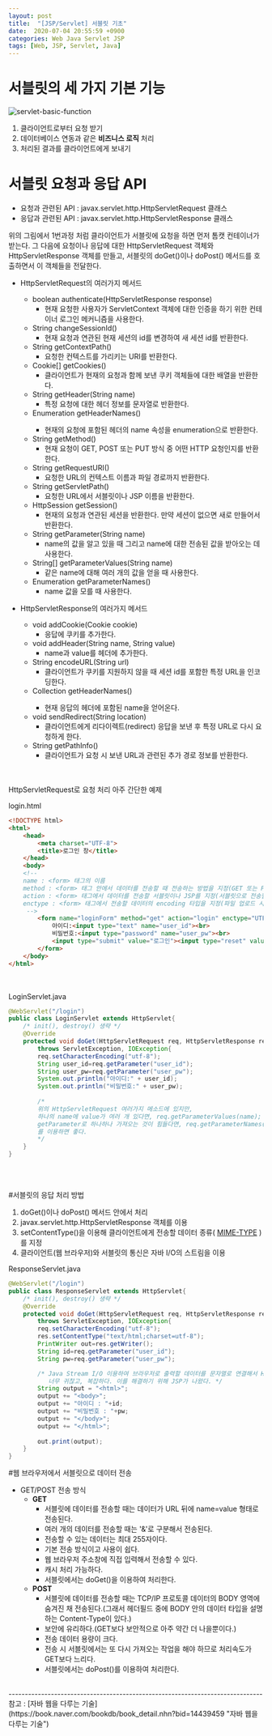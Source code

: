 ```yaml
---
layout: post
title:  "[JSP/Servlet] 서블릿 기초"
date:  2020-07-04 20:55:59 +0900
categories: Web Java Servlet JSP
tags: [Web, JSP, Servlet, Java]
---
```


# 서블릿의 세 가지 기본 기능
   ![servlet-basic-function](https://user-images.githubusercontent.com/43199318/86510467-c880a780-be2a-11ea-9847-bcc20fa0c564.png)
   <br>
   1. 클라이언트로부터 요청 받기
   2. 데이터베이스 연동과 같은 **비즈니스 로직** 처리
   3. 처리된 결과를 클라이언트에게 보내기
   
# 서블릿 요청과 응답 API
   - 요청과 관련된 API : javax.servlet.http.HttpServletRequest 클래스
   - 응답과 관련된 API : javax.servlet.http.HttpServletResponse 클래스
   
   위의 그림에서 1번과정 처럼 클라이언트가 서블릿에 요청을 하면 먼저 톰캣 컨테이너가 받는다.
   그 다음에 요청이나 응답에 대한 HttpServletRequest 객체와 HttpServletResponse 객체를 만들고, 서블릿의 doGet()이나 doPost() 메서드를 호출하면서 이 객체들을 전달한다.
   
   - HttpServletRequest의 여러가지 메서드
        + boolean authenticate(HttpServletResponse response)
            * 현재 요청한 사용자가 ServletContext 객체에 대한 인증을 하기 위한 컨테이너 로그인 메커니즘을 사용한다.
        + String changeSessionId()
            * 현재 요청과 연관된 현재 세션의 id를 변경하여 새 세션 id를 반환한다.
        + String getContextPath()
            * 요청한 컨텍스트를 가리키는 URI를 반환한다.
        + Cookie[] getCookies()
            * 클라이언트가 현재의 요청과 함께 보낸 쿠키 객체들에 대한 배열을 반환한다.
        + String getHeader(String name)
            * 특정 요청에 대한 헤더 정보를 문자열로 반환한다.
        + Enumeration<String> getHeaderNames()
            * 현재의 요청에 포함된 헤더의 name 속성을 enumeration으로 반환한다.
        + String getMethod()
            * 현재 요청이 GET, POST 또는 PUT 방식 중 어떤 HTTP 요청인지를 반환한다.
        + String getRequestURI()
            * 요청한 URL의 컨텍스트 이름과 파일 경로까지 반환한다.
        + String getServletPath()
            * 요청한 URL에서 서블릿이나 JSP 이름을 반환한다.
        + HttpSession getSession()
            * 현재의 요청과 연관된 세션을 반환한다. 만약 세션이 없으면 새로 만들어서 반환한다.
        + String getParameter(String name)
            * name의 값을 알고 있을 때 그리고 name에 대한 전송된 값을 받아오는 데 사용한다.
        + String[] getParameterValues(String name)
            * 같은 name에 대해 여러 개의 값을 얻을 때 사용한다.
        + Enumeration getParameterNames()
            * name 값을 모를 때 사용한다.
            
   - HttpServletResponse의 여러가지 메서드
        + void addCookie(Cookie cookie)
            * 응답에 쿠키를 추가한다.
        + void addHeader(String name, String value)
            * name과 value를 헤더에 추가한다.
        + String encodeURL(String url)
            * 클라이언트가 쿠키를 지원하지 않을 때 세션 id를 포함한 특정 URL을 인코딩한다.
        + Collection<String> getHeaderNames()
            * 현재 응답의 헤더에 포함된 name을 얻어온다.
        + void sendRedirect(String location)
            * 클라이언트에게 리다이렉트(redirect) 응답을 보낸 후 특정 URL로 다시 요청하게 한다.
        + String getPathInfo()
            * 클라이언트가 요청 시 보낸 URL과 관련된 추가 경로 정보를 반환한다.         

<br><br>
HttpServletRequest로 요청 처리 아주 간단한 예제<br>

login.html
```html
<!DOCTYPE html>
<html>
    <head>
        <meta charset="UTF-8">
        <title>로그인 창</title>
    </head>
    <body>
    <!--
    name : <form> 태그의 이름
    method : <form> 태그 안에서 데이터를 전송할 때 전송하는 방법을 지정(GET 또는 POST)
    action : <form> 태그에서 데이터를 전송할 서블릿이나 JSP를 지정(서블릿으로 전송할 때에 매핑이름 사용)
    enctype : <form> 태그에서 전송할 데이터의 encoding 타입을 지정(파일 업로드 시 multipart/form-data)          
     -->
        <form name="loginForm" method="get" action="login" enctype="UTF-8">
            아이디:<input type="text" name="user_id"><br>
            비밀번호:<input type="password" name="user_pw"><br>
            <input type="submit" value="로그인"><input type="reset" value="다시입력">
        </form>
    </body>
</html>
```
<br><br>
LoginServlet.java
```java
@WebServlet("/login")
public class LoginServlet extends HttpServlet{
    /* init(), destroy() 생략 */
    @Override
    protected void doGet(HttpServletRequest req, HttpServletResponse res)
        throws ServletException, IOException{
        req.setCharacterEncoding("utf-8");
        String user_id=req.getParameter("user_id");
        String user_pw=req.getParameter("user_pw");
        System.out.println("아이디:" + user_id);
        System.out.println("비밀번호:" + user_pw);
        
        /*
        위의 HttpServletRequest 여러가지 메소드에 있지만,
        하나의 name에 value가 여러 개 있다면, req.getParameterValues(name);
        getParameter로 하나하나 가져오는 것이 힘들다면, req.getParameterNames();
        를 이용하면 좋다.
        */
    }
}
```
<br><br>

#서블릿의 응답 처리 방법
1. doGet()이나 doPost() 메서드 안에서 처리
2. javax.servlet.http.HttpServletResponse 객체를 이용
3. setContentType()을 이용해 클라이언트에게 전송할 데이터 종류( [MIME-TYPE](https://developer.mozilla.org/ko/docs/Web/HTTP/Basics_of_HTTP/MIME_types) )를 지정
4. 클라이언트(웹 브라우저)와 서블릿의 통신은 자바 I/O의 스트림을 이용


ResponseServlet.java
```java
@WebServlet("/login")
public class ResponseServlet extends HttpServlet{
    /* init(), destroy() 생략 */
    @Override
    protected void doGet(HttpServletRequest req, HttpServletResponse res)
        throws ServletException, IOException{
        req.setCharacterEncoding("utf-8");
        res.setContentType("text/html;charset=utf-8");
        PrintWriter out=res.getWriter();
        String id=req.getParameter("user_id");
        String pw=req.getParameter("user_pw");

        /* Java Stream I/O 이용하여 브라우저로 출력할 데이터를 문자열로 연결해서 HTML 태그를 만든다.
           너무 귀찮고, 복잡하다. 이를 해결하기 위해 JSP가 나왔다. */
        String output = "<html>";
        output += "<body>";
        output += "아이디 : "+id;
        output += "비밀번호 : "+pw;
        output += "</body>";
        output += "</html>";
        
        out.print(output);
    }
}
```

#웹 브라우저에서 서블릿으로 데이터 전송
- GET/POST 전송 방식
    + **GET**
        * 서블릿에 데이터를 전송할 때는 데이터가 URL 뒤에 name=value 형태로 전송된다.
        * 여러 개의 데이터를 전송할 때는 '&'로 구분해서 전송된다.
        * 전송할 수 있는 데이터는 최대 255자이다.
        * 기본 전송 방식이고 사용이 쉽다.
        * 웹 브라우저 주소창에 직접 입력해서 전송할 수 있다.
        * 캐시 처리 가능하다.
        * 서블릿에서는 doGet()을 이용하여 처리한다.
    + **POST** 
        * 서블릿에 데이터를 전송할 때는 TCP/IP 프로토콜 데이터의 BODY 영역에 숨겨진 채 전송된다.(그래서 헤더필드 중에 BODY 안의 데이터 타입을 설명하는 Content-Type이 있다.)
        * 보안에 유리하다.(GET보다 보안적으로 아주 약간 더 나을뿐이다.)
        * 전송 데이터 용량이 크다.
        * 전송 시 서블릿에서는 또 다시 가져오는 작업을 해야 하므로 처리속도가 GET보다 느리다.
        * 서블릿에서는 doPost()를 이용하여 처리한다.
        
<br>
------------------------------------------------------------------------------
참고 : [자바 웹을 다루는 기술](https://book.naver.com/bookdb/book_detail.nhn?bid=14439459 "자바 웹을 다루는 기술")